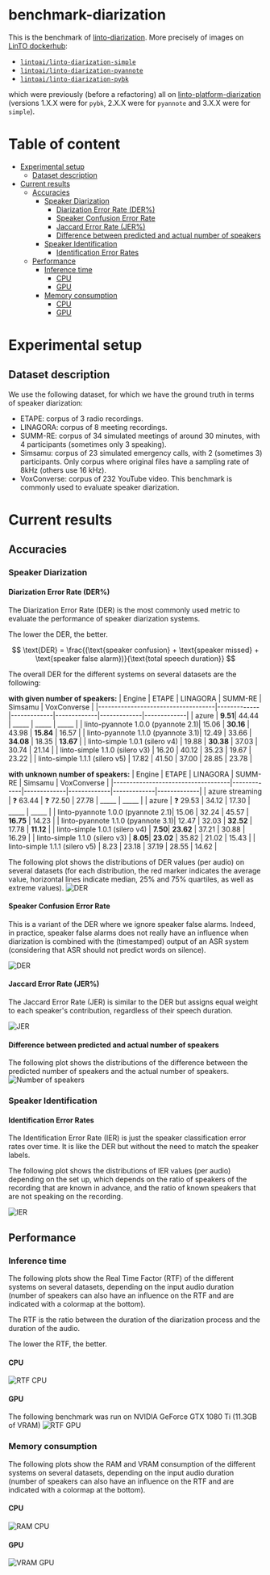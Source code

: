 # benchmark-diarization
This is the benchmark of [linto-diarization](https://github.com/linto-ai/linto-diarization).
More precisely of images on [LinTO dockerhub](https://hub.docker.com/u/lintoai):
* [`lintoai/linto-diarization-simple`](https://hub.docker.com/r/lintoai/linto-diarization-simple)
* [`lintoai/linto-diarization-pyannote`](https://hub.docker.com/r/lintoai/linto-diarization-pyannote)
* [`lintoai/linto-diarization-pybk`](https://hub.docker.com/r/lintoai/linto-diarization-pybk)

which were previously (before a refactoring) all on [linto-platform-diarization](https://hub.docker.com/r/lintoai/linto-platform-diarization/tags)
(versions 1.X.X were for `pybk`, 2.X.X were for `pyannote` and 3.X.X were for `simple`).

# Table of content
* [Experimental setup](#experimental-setup)
    * [Dataset description](#dataset-description)
* [Current results](#current-results)
    * [Accuracies](#accuracies)
        * [Speaker Diarization](#speaker-diarization)
            * [Diarization Error Rate (DER%)](#diarization-error-rate-der)
            * [Speaker Confusion Error Rate](#speaker-confusion-error-rate)
            * [Jaccard Error Rate (JER%)](#jaccard-error-rate-jer)
            * [Difference between predicted and actual number of speakers](#difference-between-predicted-and-actual-number-of-speakers)
        * [Speaker Identification](#speaker-identification)
            * [Identification Error Rates](#identification-error-rates)
    * [Performance](#performance)
        * [Inference time](#inference-time)
            * [CPU](#cpu)
            * [GPU](#gpu)
        * [Memory consumption](#memory-consumption)
            * [CPU](#cpu-1)
            * [GPU](#gpu-1)

# Experimental setup
## Dataset description

We use the following dataset, for which we have the ground truth in terms of speaker diarization:
* ETAPE: corpus of 3 radio recordings.
* LINAGORA: corpus of 8 meeting recordings.
* SUMM-RE: corpus of 34 simulated meetings of around 30 minutes, with 4 participants (sometimes only 3 speaking).
* Simsamu: corpus of 23 simulated emergency calls, with 2 (sometimes 3) participants. Only corpus where original files have a sampling rate of 8kHz (others use 16 kHz).
* VoxConverse: corpus of 232 YouTube video. This benchmark is commonly used to evaluate speaker diarization.

# Current results
## Accuracies

### Speaker Diarization

#### Diarization Error Rate (DER%)

The Diarization Error Rate (DER) is the most commonly used metric to evaluate the performance of speaker diarization systems.

The lower the DER, the better.

<!-- In HTML, the formula DER = (speaker confusion + speaker missed + speaker false alarm) / total speech duration. -->
$$
\text{DER} = \frac{(\text{speaker confusion} + \text{speaker missed} + \text{speaker false alarm})}{\text{total speech duration}}
$$
<!-- <div>
    <math>
        <mi>DER</mi>
        <mo>=</mo>
        <mfrac>
        <mn>
            (
            speaker confusion
            + speaker missed
            + speaker false alarm
            )
        </mn>
        <mi>
            total speech duration
        </mi>
        </mfrac>
    </math>
</div> -->


The overall DER for the different systems on several datasets are the following:

<!-- 🚧 ❓ -->

__with given number of speakers:__
| Engine                             |       ETAPE |    LINAGORA |     SUMM-RE |     Simsamu | VoxConverse |
|------------------------------------|-------------|-------------|-------------|-------------|-------------|
| azure                              |     **9.51**|       44.44 |       _____ |       _____ |       _____ |
| linto-pyannote 1.0.0 (pyannote 2.1)|       15.06 |   **30.16** |       43.98 |   **15.84** |       16.57 |
| linto-pyannote 1.1.0 (pyannote 3.1)|       12.49 |       33.66 |   **34.08** |       18.35 |   **13.67** |
| linto-simple 1.0.1  (silero v4)    |       19.88 |   **30.38** |       37.03 |       30.74 |       21.14 |
| linto-simple 1.1.0  (silero v3)    |       16.20 |       40.12 |       35.23 |       19.67 |       23.22 |
| linto-simple 1.1.1 (silero v5)     |       17.82 |       41.50 |       37.00 |       28.85 |       23.78 |
 
__with unknown number of speakers:__
| Engine                             |       ETAPE |    LINAGORA |     SUMM-RE |     Simsamu | VoxConverse |
|------------------------------------|-------------|-------------|-------------|-------------|-------------|
| azure streaming                    |  ❓  63.44 |  ❓  72.50 |       27.78 |       _____ |       _____ |
| azure                              |  ❓  29.53 |       34.12 |       17.30 |       _____ |       _____ |
| linto-pyannote 1.0.0 (pyannote 2.1)|       15.06 |       32.24 |       45.57 |   **16.75** |       14.23 |
| linto-pyannote 1.1.0 (pyannote 3.1)|       12.47 |       32.03 |   **32.52** |       17.78 |   **11.12** |
| linto-simple 1.0.1  (silero v4)    |     **7.50**|   **23.62** |       37.21 |       30.88 |       16.29 |
| linto-simple 1.1.0  (silero v3)    |     **8.05**|   **23.02** |       35.82 |       21.02 |       15.43 |
| linto-simple 1.1.1 (silero v5)     |       8.23  |     23.18   |       37.19 |       28.55 |       14.62 |

<!-- ⁽ⱽ⁾ : The problem of high DER of linto-simple on SimSamu is due to the Voice Activity Detection (VAD) that is removing too much speed.
This is under investigation. -->

The following plot shows the distributions of DER values (per audio) on several datasets
(for each distribution, the red marker indicates the average value, horizontal lines indicate median, 25% and 75% quartiles, as well as extreme values).
![DER](figs/accuracy-der.png)

#### Speaker Confusion Error Rate

This is a variant of the DER where we ignore speaker false alarms.
Indeed, in practice, speaker false alarms does not really have an influence when diarization is combined with the (timestamped) output of an ASR system
(considering that ASR should not predict words on silence).

![DER](figs/accuracy-confusionrate.png)

#### Jaccard Error Rate (JER%)

The Jaccard Error Rate (JER) is similar to the DER but assigns equal weight to each speaker's contribution, regardless of their speech duration.

![JER](figs/accuracy-jer.png)

#### Difference between predicted and actual number of speakers
The following plot shows the distributions of the difference between the predicted number of speakers and the actual number of speakers.
![Number of speakers](figs/accuracy-numberofspeakers.png)

### Speaker Identification

#### Identification Error Rates

The Identification Error Rate (IER) is just the speaker classification error rates over time.
It is like the DER but without the need to match the speaker labels.

The following plot shows the distributions of IER values (per audio) depending on the set up,
which depends on the ratio of speakers of the recording that are known in advance,
and the ratio of known speakers that are not speaking on the recording.

![IER](figs/ier.png)

## Performance

### Inference time

The following plots show the Real Time Factor (RTF) of the different systems on several datasets, depending on the input audio duration
(number of speakers can also have an influence on the RTF and are indicated with a colormap at the bottom).

The RTF is the ratio between the duration of the diarization process and the duration of the audio.

The lower the RTF, the better.

#### CPU
![RTF CPU](figs/real_time_factor_cpu.png)
#### GPU
The following benchmark was run on NVIDIA GeForce GTX 1080 Ti (11.3GB of VRAM)
![RTF GPU](figs/real_time_factor_gpu.png)

### Memory consumption

The following plots show the RAM and VRAM consumption of the different systems on several datasets, depending on the input audio duration
(number of speakers can also have an influence on the RTF and are indicated with a colormap at the bottom).

#### CPU
![RAM CPU](figs/memory_consumption_cpu.png)
#### GPU
![VRAM GPU](figs/memory_consumption_gpu.png)
